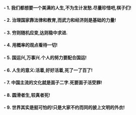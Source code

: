 #### - 1. 我们都想要一个美满的人生,不为生计发愁.尽量珍惜吧,棋子们!
#### - 2. 治理国家靠法律和教育,而武力和经济则是基础的力量!
#### - 3. 穷则随机应变,达则稳中求进.
#### - 4. 用概率的观点看待一切!
#### - 5. 国运兴,万事兴.个人的努力要配合国运!
#### - 6. 人生的意义:活着,好好活着,死了一了百了!
#### - 7. 中国主流的文化就是面子二字.死要面子活受罪!
#### - 8. 圆滑者生,较真者死!
#### - 9. 世界其实是挺可怕的!只是大家不约而同的披上文明的外衣!
